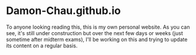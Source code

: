 # Damon-Chau.github.io
To anyone looking reading this, this is my own personal website. As you can see, it's still under construction but over the
next few days or weeks (just sometime after midterm exams), I'll be working on this and trying to update its content on a
regular basis.

